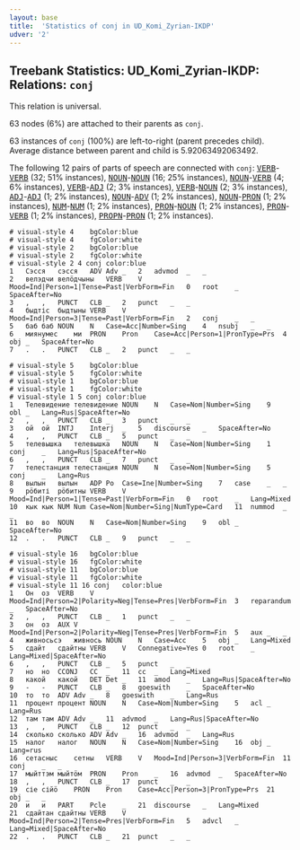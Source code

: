 ```yaml
---
layout: base
title:  'Statistics of conj in UD_Komi_Zyrian-IKDP'
udver: '2'
---
```


## Treebank Statistics: UD_Komi_Zyrian-IKDP: Relations: `conj`

This relation is universal.

63 nodes (6%) are attached to their parents as `conj`.

63 instances of `conj` (100%) are left-to-right (parent precedes child).
Average distance between parent and child is 5.92063492063492.

The following 12 pairs of parts of speech are connected with `conj`: <tt><a href="kpv_ikdp-pos-VERB.html">VERB</a></tt>-<tt><a href="kpv_ikdp-pos-VERB.html">VERB</a></tt> (32; 51% instances), <tt><a href="kpv_ikdp-pos-NOUN.html">NOUN</a></tt>-<tt><a href="kpv_ikdp-pos-NOUN.html">NOUN</a></tt> (16; 25% instances), <tt><a href="kpv_ikdp-pos-NOUN.html">NOUN</a></tt>-<tt><a href="kpv_ikdp-pos-VERB.html">VERB</a></tt> (4; 6% instances), <tt><a href="kpv_ikdp-pos-VERB.html">VERB</a></tt>-<tt><a href="kpv_ikdp-pos-ADJ.html">ADJ</a></tt> (2; 3% instances), <tt><a href="kpv_ikdp-pos-VERB.html">VERB</a></tt>-<tt><a href="kpv_ikdp-pos-NOUN.html">NOUN</a></tt> (2; 3% instances), <tt><a href="kpv_ikdp-pos-ADJ.html">ADJ</a></tt>-<tt><a href="kpv_ikdp-pos-ADJ.html">ADJ</a></tt> (1; 2% instances), <tt><a href="kpv_ikdp-pos-NOUN.html">NOUN</a></tt>-<tt><a href="kpv_ikdp-pos-ADV.html">ADV</a></tt> (1; 2% instances), <tt><a href="kpv_ikdp-pos-NOUN.html">NOUN</a></tt>-<tt><a href="kpv_ikdp-pos-PRON.html">PRON</a></tt> (1; 2% instances), <tt><a href="kpv_ikdp-pos-NUM.html">NUM</a></tt>-<tt><a href="kpv_ikdp-pos-NUM.html">NUM</a></tt> (1; 2% instances), <tt><a href="kpv_ikdp-pos-PRON.html">PRON</a></tt>-<tt><a href="kpv_ikdp-pos-NOUN.html">NOUN</a></tt> (1; 2% instances), <tt><a href="kpv_ikdp-pos-PRON.html">PRON</a></tt>-<tt><a href="kpv_ikdp-pos-VERB.html">VERB</a></tt> (1; 2% instances), <tt><a href="kpv_ikdp-pos-PROPN.html">PROPN</a></tt>-<tt><a href="kpv_ikdp-pos-PRON.html">PRON</a></tt> (1; 2% instances).


~~~ conllu
# visual-style 4	bgColor:blue
# visual-style 4	fgColor:white
# visual-style 2	bgColor:blue
# visual-style 2	fgColor:white
# visual-style 2 4 conj	color:blue
1	Сэсся	сэсся	ADV	Adv	_	2	advmod	_	_
2	велэдчи	велӧдчыны	VERB	V	Mood=Ind|Person=1|Tense=Past|VerbForm=Fin	0	root	_	SpaceAfter=No
3	,	,	PUNCT	CLB	_	2	punct	_	_
4	быдтіс	быдтыны	VERB	V	Mood=Ind|Person=3|Tense=Past|VerbForm=Fin	2	conj	_	_
5	баб	баб	NOUN	N	Case=Acc|Number=Sing	4	nsubj	_	_
6	миянумес	ми	PRON	Pron	Case=Acc|Person=1|PronType=Prs	4	obj	_	SpaceAfter=No
7	.	.	PUNCT	CLB	_	2	punct	_	_

~~~


~~~ conllu
# visual-style 5	bgColor:blue
# visual-style 5	fgColor:white
# visual-style 1	bgColor:blue
# visual-style 1	fgColor:white
# visual-style 1 5 conj	color:blue
1	Телевидение	телевидение	NOUN	N	Case=Nom|Number=Sing	9	obl	_	Lang=Rus|SpaceAfter=No
2	,	,	PUNCT	CLB	_	3	punct	_	_
3	ой	ой	INTJ	Interj	_	5	discourse	_	SpaceAfter=No
4	,	,	PUNCT	CLB	_	5	punct	_	_
5	телевышка	телевышка	NOUN	N	Case=Nom|Number=Sing	1	conj	_	Lang=Rus|SpaceAfter=No
6	,	,	PUNCT	CLB	_	7	punct	_	_
7	телестанция	телестанция	NOUN	N	Case=Nom|Number=Sing	5	conj	_	Lang=Rus
8	вылын	вылын	ADP	Po	Case=Ine|Number=Sing	7	case	_	_
9	рӧбиті	рӧбитны	VERB	V	Mood=Ind|Person=1|Tense=Past|VerbForm=Fin	0	root	_	Lang=Mixed
10	кык	кык	NUM	Num	Case=Nom|Number=Sing|NumType=Card	11	nummod	_	_
11	во	во	NOUN	N	Case=Nom|Number=Sing	9	obl	_	SpaceAfter=No
12	.	.	PUNCT	CLB	_	9	punct	_	_

~~~


~~~ conllu
# visual-style 16	bgColor:blue
# visual-style 16	fgColor:white
# visual-style 11	bgColor:blue
# visual-style 11	fgColor:white
# visual-style 11 16 conj	color:blue
1	Он	оз	VERB	V	Mood=Ind|Person=2|Polarity=Neg|Tense=Pres|VerbForm=Fin	3	reparandum	_	SpaceAfter=No
2	,	,	PUNCT	CLB	_	1	punct	_	_
3	он	оз	AUX	V	Mood=Ind|Person=2|Polarity=Neg|Tense=Pres|VerbForm=Fin	5	aux	_	_
4	живносьсэ	живнось	NOUN	N	Case=Acc	5	obj	_	Lang=Mixed
5	сдайт	сдайтны	VERB	V	Connegative=Yes	0	root	_	Lang=Mixed|SpaceAfter=No
6	,	,	PUNCT	CLB	_	5	punct	_	_
7	но	но	CCONJ	CC	_	11	cc	_	Lang=Mixed
8	какой	какой	DET	Det	_	11	amod	_	Lang=Rus|SpaceAfter=No
9	-	-	PUNCT	CLB	_	8	goeswith	_	SpaceAfter=No
10	то	то	ADV	Adv	_	8	goeswith	_	Lang=Rus
11	процент	процент	NOUN	N	Case=Nom|Number=Sing	5	acl	_	Lang=Rus
12	там	там	ADV	Adv	_	11	advmod	_	Lang=Rus|SpaceAfter=No
13	,	,	PUNCT	CLB	_	12	punct	_	_
14	сколько	сколько	ADV	Adv	_	16	advmod	_	Lang=Rus
15	налог	налог	NOUN	N	Case=Nom|Number=Sing	16	obj	_	Lang=rus
16	сетасныс	сетны	VERB	V	Mood=Ind|Person=3|VerbForm=Fin	11	conj	_	_
17	мыйттэм	мыйтӧм	PRON	Pron	_	16	advmod	_	SpaceAfter=No
18	,	,	PUNCT	CLB	_	17	punct	_	_
19	сіе	сійӧ	PRON	Pron	Case=Acc|Person=3|PronType=Prs	21	obj	_	_
20	и	и	PART	Pcle	_	21	discourse	_	Lang=Mixed
21	сдайтан	сдайтны	VERB	V	Mood=Ind|Person=2|Tense=Pres|VerbForm=Fin	5	advcl	_	Lang=Mixed|SpaceAfter=No
22	.	.	PUNCT	CLB	_	21	punct	_	_

~~~



